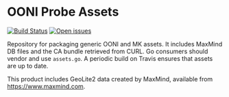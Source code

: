 # OONI Probe Assets

[![Build Status](https://travis-ci.com/ooni/probe-assets.svg?branch=master)](https://travis-ci.com/ooni/probe-assets) [![Open issues](https://img.shields.io/github/issues-raw/ooni/probe-engine/assets)](https://github.com/ooni/probe-engine/issues?q=label%3Aassets+is%3Aopen)

Repository for packaging generic OONI and MK assets. It includes MaxMind DB
files and the CA bundle retrieved from CURL. Go consumers should vendor and use
`assets.go`. A periodic build on Travis ensures that assets are up to date.

This product includes GeoLite2 data created by MaxMind, available from
<a href="https://www.maxmind.com">https://www.maxmind.com</a>.
